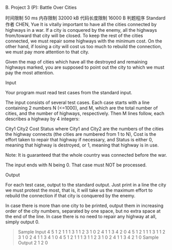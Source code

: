B. Project 3 (P): Battle Over Cities

时间限制
50 ms
内存限制
32000 kB
代码长度限制
16000 B
判题程序
Standard
作者
CHEN, Yue
It is vitally important to have all the cities connected by highways in a war. If a city is conquered by the enemy, all the highways from/toward that city will be closed. To keep the rest of the cities connected, we must repair some highways with the minimum cost. On the other hand, if losing a city will cost us too much to rebuild the connection, we must pay more attention to that city.

Given the map of cities which have all the destroyed and remaining highways marked, you are supposed to point out the city to which we must pay the most attention.

Input

Your program must read test cases from the standard input.

The input consists of several test cases. Each case starts with a line containing 2 numbers N (<=1000), and M, which are the total number of cities, and the number of highways, respectively. Then M lines follow, each describes a highway by 4 integers:

City1 City2 Cost Status
where City1 and City2 are the numbers of the cities the highway connects (the cities are numbered from 1 to N), Cost is the effort taken to repair that highway if necessary, and Status is either 0, meaning that highway is destroyed, or 1, meaning that highway is in use.

Note: It is guaranteed that the whole country was connected before the war.

The input ends with N being 0. That case must NOT be processed.

Output

For each test case, output to the standard output. Just print in a line the city we must protest the most, that is, it will take us the maximum effort to rebuild the connection if that city is conquered by the enemy.

In case there is more than one city to be printed, output them in increasing order of the city numbers, separated by one space, but no extra space at the end of the line. In case there is no need to repair any highway at all, simply output 0.

> Sample Input
4 5
1 2 1 1
1 3 1 1
2 3 1 0
2 4 1 1
3 4 2 0
4 5
1 2 1 1
1 3 1 1
2 3 1 0
2 4 1 1
3 4 1 0
4 5
1 2 1 1
1 3 1 1
2 3 1 0
2 4 1 1
3 4 2 1
0
Sample Output
2
1 2
0

